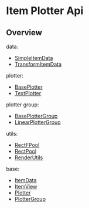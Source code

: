 
# Item Plotter Api

## Overview

data:

* [SimpleItemData](SimpleItemData.md)
* [TransformItemData](TransformItemData.md)

plotter:

* [BasePlotter](BasePlotter.md)
* [TextPlotter](TextPlotter.md)

plotter group:

* [BasePlotterGroup](BasePlotterGroup.md)
* [LinearPlotterGroup](LinearPlotterGroup.md)

utils:

* [RectFPool](RectFPool.md)
* [RectPool](RectPool.md)
* [RenderUtils](RenderUtils.md)

base:

* [ItemData](ItemData.md)
* [ItemView](ItemView.md)
* [Plotter](Plotter.md)
* [PlotterGroup](PlotterGroup.md)